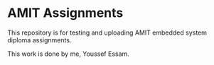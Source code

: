 # AMIT Assignments

This repository is for testing and uploading AMIT embedded system 
diploma assignments.

This work is done by me, Youssef Essam.

